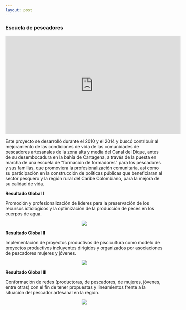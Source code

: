 ```yaml
---
layout: post
---
```


<div class="bradcam_area breadcam_bg overlay d-flex align-items-center justify-content-center">
        <div class="container">
            <div class="row">
                <div class="col-xl-12">
                    <div class="bradcam_text text-center">
                        <h3>Escuela de pescadores</h3>
                    </div>
                </div>
            </div>
        </div>
</div>

<section class="blog_area single-post-area section-padding">
      <div class="container">
         <div class="row">
            <div class="col-lg-12 posts-list">
               <div class="single-post">
                  <div class="blog_details">
<p style="text-align: center">
<iframe width="560" height="315" src="https://www.youtube.com/embed/grTRd9MQcds?si=JHmdKkR-lnY3BQXS" title="YouTube video player" frameborder="0" allow="accelerometer; autoplay; clipboard-write; encrypted-media; gyroscope; picture-in-picture; web-share" referrerpolicy="strict-origin-when-cross-origin" allowfullscreen></iframe>
</p>
<p>
Este proyecto se desarrolló durante el 2010 y el 2014 y buscó contribuir al mejoramiento de las condiciones de vida de las comunidades de pescadores artesanales de la zona alta y media del Canal del Dique, antes de su desembocadura en la bahía de Cartagena, a través de la puesta en marcha de una escuela de “formación de formadores” para los pescadores y sus familias, que promoviera la profesionalización comunitaria, así como su participación en la construcción de políticas públicas que beneficiaran al sector pesquero y la región rural del Caribe Colombiano, para la mejora de su calidad de vida.
</p>
<p>
<strong>Resultado Global I</strong>
</p>
<p>
Promoción y profesionalización de líderes para la preservación de los recursos ictiológicos y la optimización de la producción de peces en los cuerpos de agua.
</p>
<p style="text-align: center">
<img  src="{{ '/assets/images/paginas/escuela-de-pescadores.png' | prepend: site.baseurl }}"><br/>
</p>
<p>
<strong>Resultado Global II</strong>
</p>
<p>
Implementación de proyectos productivos de piscicultura como modelo de proyectos productivos incluyentes dirigidos y organizados por asociaciones de pescadores mujeres y jóvenes.
</p>
<p style="text-align: center">
<img  src="{{ '/assets/images/paginas/escuela-de-pescadores-2.png' | prepend: site.baseurl }}"><br/>
</p>
<p>
<strong>Resultado Global III</strong>
</p>
<p>
Conformación de redes (productoras, de pescadores, de mujeres, jóvenes, entre otras) con el fin de tener propuestas y lineamientos frente a la situación del pescador artesanal en la región.
</p>
<p style="text-align: center">
<img  src="{{ '/assets/images/paginas/escuela-de-pescadores-3.png' | prepend: site.baseurl }}"><br/>
</p>
                  </div>
               </div>
            </div>
         </div>
      </div>

</section>